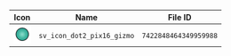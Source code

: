 | Icon | Name | File ID |
| ---  | ---  | ---     |
| ![](sv_icon_dot2_pix16_gizmo.png) | `sv_icon_dot2_pix16_gizmo` | `7422848464349959988` |
